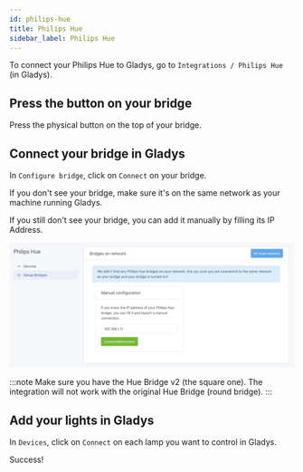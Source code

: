 ```yaml
---
id: philips-hue
title: Philips Hue
sidebar_label: Philips Hue
---
```


To connect your Philips Hue to Gladys, go to `Integrations / Philips Hue` (in Gladys).

## Press the button on your bridge

Press the physical button on the top of your bridge.

## Connect your bridge in Gladys

In `Configure bridge`, click on `Connect` on your bridge.

If you don't see your bridge, make sure it's on the same network as your machine running Gladys.

If you still don't see your bridge, you can add it manually by filling its IP Address.

![Manual Bridge IP Configuration](../../static/img/docs/en/configuration/philips-hue/philips_hue_manual_ip_configuration.png)

:::note
Make sure you have the Hue Bridge v2 (the square one). The integration will not work with the original Hue Bridge (round bridge).
:::

## Add your lights in Gladys

In `Devices`, click on `Connect` on each lamp you want to control in Gladys.

Success!

